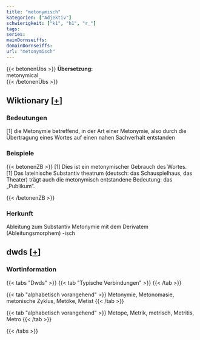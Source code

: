 ```yaml
---
title: "metonymisch"
kategorien: ["Adjektiv"]
schwierigkeit: ["k1", "h1", "r_"]
tags:
series:
mainDornseiffs:
domainDornseiffs:
url: "metonymisch"
---
```


{{< betonenÜbs >}}
**Übersetzung:**  
metonymical  
{{< /betonenÜbs >}}

## Wiktionary [[+](https://de.wiktionary.org/wiki/metonymisch)]

### Bedeutungen
[1] die Metonymie betreffend, in der Art einer Metonymie, also durch die Übertragung eines Wortes auf einen nahen Sachverhalt entstanden  

### Beispiele
{{< betonenZB >}}
[1] Dies ist ein metonymischer Gebrauch des Wortes.  
[1] Das lateinische Substantiv theatrum (deutsch: das Schauspielhaus, das Theater) trägt auch die metonymisch entstandene Bedeutung: das „Publikum“.  

{{< /betonenZB >}}
### Herkunft
Ableitung zum Substantiv Metonymie mit dem Derivatem (Ableitungsmorphem) -isch  



## dwds [[+](https://www.dwds.de/wb/metonymisch)]

### Wortinformation
{{< tabs "Dwds" >}}
{{< tab "Typische Verbindungen" >}}
{{< /tab >}}

{{< tab "alphabetisch vorangehend" >}}
Metonymie, Metonomasie, metonische Zyklus, Metöke, Metist
{{< /tab >}}

{{< tab "alphabetisch vorangehend" >}}
Metope, Metrik, metrisch, Metritis, Metro
{{< /tab >}}

{{< /tabs >}}


